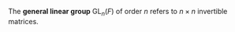 The **general linear group** $\operatorname{GL}_n(F)$ of order $n$ refers to $n \times n$ invertible matrices.